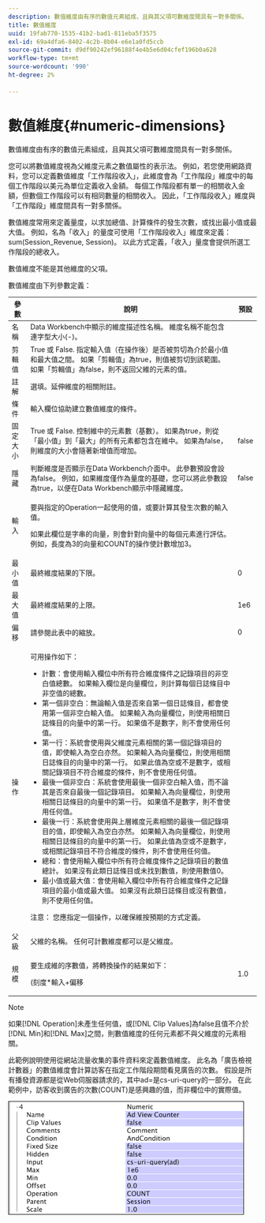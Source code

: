 ```yaml
---
description: 數值維度由有序的數值元素組成，且與其父項可數維度間具有一對多關係。
title: 數值維度
uuid: 19fab770-1535-41b2-bad1-811eba5f3575
exl-id: 69a4dfa6-8402-4c2b-8b04-e6e1a0fd5ccb
source-git-commit: d9df90242ef96188f4e4b5e6d04cfef196b0a628
workflow-type: tm+mt
source-wordcount: '990'
ht-degree: 2%

---
```


# 數值維度{#numeric-dimensions}

數值維度由有序的數值元素組成，且與其父項可數維度間具有一對多關係。

您可以將數值維度視為父維度元素之數值屬性的表示法。 例如，若您使用網路資料，您可以定義數值維度「工作階段收入」，此維度會為「工作階段」維度中的每個工作階段以美元為單位定義收入金額。 每個工作階段都有單一的相關收入金額，但數個工作階段可以有相同數量的相關收入。 因此，「工作階段收入」維度與「工作階段」維度間具有一對多關係。

數值維度常用來定義量度，以求加總值、計算條件的發生次數，或找出最小值或最大值。 例如，名為「收入」的量度可使用「工作階段收入」維度來定義：sum(Session_Revenue, Session)。 以此方式定義，「收入」量度會提供所選工作階段的總收入。

數值維度不能是其他維度的父項。

數值維度由下列參數定義：

<table id="table_15B849DD0BFC4D57AD6CF28898901324"> 
 <thead> 
  <tr> 
   <th colname="col1" class="entry"> 參數 </th> 
   <th colname="col2" class="entry"> 說明 </th> 
   <th colname="col3" class="entry"> 預設 </th> 
  </tr> 
 </thead>
 <tbody> 
  <tr> 
   <td colname="col1"> 名稱 </td> 
   <td colname="col2"> Data Workbench中顯示的維度描述性名稱。 維度名稱不能包含連字型大小(-)。 </td> 
   <td colname="col3"> </td> 
  </tr> 
  <tr> 
   <td colname="col1"> 剪輯值 </td> 
   <td colname="col2"> True 或 False. 指定輸入值（在操作後）是否被剪切為介於最小值和最大值之間。 如果「剪輯值」為true，則值被剪切到該範圍。 如果「剪輯值」為false，則不返回父維的元素的值。 </td> 
   <td colname="col3"> </td> 
  </tr> 
  <tr> 
   <td colname="col1"> 註解 </td> 
   <td colname="col2"> 選填。延伸維度的相關附註。 </td> 
   <td colname="col3"> </td> 
  </tr> 
  <tr> 
   <td colname="col1"> 條件 </td> 
   <td colname="col2"> 輸入欄位協助建立數值維度的條件。 </td> 
   <td colname="col3"> </td> 
  </tr> 
  <tr> 
   <td colname="col1"> 固定大小 </td> 
   <td colname="col2"> True 或 False. 控制維中的元素數（基數）。 如果為true，則從「最小值」到「最大」的所有元素都包含在維中。 如果為false，則維度的大小會隨著新增值而增加。 </td> 
   <td colname="col3"> false </td> 
  </tr> 
  <tr> 
   <td colname="col1"> 隱藏 </td> 
   <td colname="col2"> 判斷維度是否顯示在Data Workbench介面中。 此參數預設會設為false。 例如，如果維度僅作為量度的基礎，您可以將此參數設為true，以便在Data Workbench顯示中隱藏維度。 </td> 
   <td colname="col3"> false </td> 
  </tr> 
  <tr> 
   <td colname="col1"> 輸入 </td> 
   <td colname="col2"> <p>要與指定的Operation一起使用的值，或要計算其發生次數的輸入值。 </p> <p> 如果此欄位是字串的向量，則會針對向量中的每個元素進行評估。 例如，長度為3的向量和COUNT的操作使計數增加3。 </p> </td> 
   <td colname="col3"> </td> 
  </tr> 
  <tr> 
   <td colname="col1"> 最小值 </td> 
   <td colname="col2"> 最終維度結果的下限。 </td> 
   <td colname="col3"> 0 </td> 
  </tr> 
  <tr> 
   <td colname="col1"> 最大值 </td> 
   <td colname="col2"> 最終維度結果的上限。 </td> 
   <td colname="col3"> 1e6 </td> 
  </tr> 
  <tr> 
   <td colname="col1"> 偏移 </td> 
   <td colname="col2"> 請參閱此表中的縮放。 </td> 
   <td colname="col3"> 0 </td> 
  </tr> 
  <tr> 
   <td colname="col1"> 操作 </td> 
   <td colname="col2"> <p>可用操作如下： </p> <p> 
     <ul id="ul_E04733E5E8824A2BAAB90D9356078D99"> 
      <li id="li_CAEE9167D45540BEAC538345F250B509"> 計數：會使用<span class="wintitle">輸入</span>欄位中所有符合維度條件之記錄項目的非空白值總數。 如果<span class="wintitle">輸入</span>欄位是向量欄位，則計算每個日誌條目中非空值的總數。 </li> 
      <li id="li_64A4D671E78642BD9A9334F8098450B9"> 第一個非空白：無論輸入值是否來自第一個日誌條目，都會使用第一個非空白輸入值。 如果<span class="wintitle">輸入</span>為向量欄位，則使用相關日誌條目的向量中的第一行。 如果值不是數字，則不會使用任何值。 </li> 
      <li id="li_C967964729BD4A638FF78D8883CE513F"> 第一行：系統會使用與父維度元素相關的第一個記錄項目的值，即使輸入為空白亦然。 如果<span class="wintitle">輸入</span>為向量欄位，則使用相關日誌條目的向量中的第一行。 如果此值為空或不是數字，或相關記錄項目不符合維度的條件，則不會使用任何值。 </li> 
      <li id="li_74171B17F480478B8547E1A361B22DA4"> 最後一個非空白：系統會使用最後一個非空白輸入值，而不論其是否來自最後一個記錄項目。 如果<span class="wintitle">輸入</span>為向量欄位，則使用相關日誌條目的向量中的第一行。 如果值不是數字，則不會使用任何值。 </li> 
      <li id="li_1253ECF507BD4BBF97CBB2FA12915045"> 最後一行：系統會使用與上層維度元素相關的最後一個記錄項目的值，即使輸入為空白亦然。 如果<span class="wintitle">輸入</span>為向量欄位，則使用相關日誌條目的向量中的第一行。 如果此值為空或不是數字，或相關記錄項目不符合維度的條件，則不會使用任何值。 </li> 
      <li id="li_20819E3944544F98853D6A02814F47B2"> 總和：會使用<span class="wintitle">輸入</span>欄位中所有符合維度條件之記錄項目的數值總計。 如果沒有此類日誌條目或未找到數值，則使用數值0。 </li> 
      <li id="li_086C2E57604B4645A9203A984C6F9A04">最小值或最大值：會使用<span class="wintitle">輸入</span>欄位中所有符合維度條件之記錄項目的最小值或最大值。 如果沒有此類日誌條目或沒有數值，則不使用任何值。 </li> 
     </ul> </p> <p> <p>注意： 您應指定一個操作，以確保維按預期的方式定義。 </p> </p> </td> 
   <td colname="col3"> </td> 
  </tr> 
  <tr> 
   <td colname="col1"> 父級 </td> 
   <td colname="col2"> 父維的名稱。 任何可計數維度都可以是父維度。 </td> 
   <td colname="col3"> </td> 
  </tr> 
  <tr> 
   <td colname="col1"> 規模 </td> 
   <td colname="col2"> <p>要生成維的序數值，將轉換操作的結果如下： </p> <p> (刻度*輸入+偏移 </p> </td> 
   <td colname="col3"> 1.0 </td> 
  </tr> 
 </tbody> 
</table>

>[!NOTE]
>
>如果[!DNL Operation]未產生任何值，或[!DNL Clip Values]為false且值不介於[!DNL Min]和[!DNL Max]之間，則數值維度的任何元素都不與父維度的元素相關。

此範例說明使用從網站流量收集的事件資料來定義數值維度。 此名為「廣告檢視計數器」的數值維度會計算訪客在指定工作階段期間看見廣告的次數。 假設是所有播發資源都是從Web伺服器請求的，其中ad=是cs-uri-query的一部分。 在此範例中，訪客收到廣告的次數(COUNT)是感興趣的值，而非欄位中的實際值。

![](assets/cfg_Transformation_Dim_Numeric.png)
